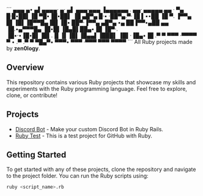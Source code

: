 ´´´
▄▄▄  ▄• ▄▌▄▄▄▄·  ▄· ▄▌     ▄▄▄·▄▄▄         ▐▄▄▄▄▄▄ . ▄▄· ▄▄▄▄▄.▄▄ · 
▀▄ █·█▪██▌▐█ ▀█▪▐█▪██▌    ▐█ ▄█▀▄ █·▪       ·██▀▄.▀·▐█ ▌▪•██  ▐█ ▀. 
▐▀▀▄ █▌▐█▌▐█▀▀█▄▐█▌▐█▪     ██▀·▐▀▀▄  ▄█▀▄ ▪▄ ██▐▀▀▪▄██ ▄▄ ▐█.▪▄▀▀▀█▄
▐█•█▌▐█▄█▌██▄▪▐█ ▐█▀·.    ▐█▪·•▐█•█▌▐█▌.▐▌▐▌▐█▌▐█▄▄▌▐███▌ ▐█▌·▐█▄▪▐█
.▀  ▀ ▀▀▀ ·▀▀▀▀   ▀ •     .▀   .▀  ▀ ▀█▄▀▪ ▀▀▀• ▀▀▀ ·▀▀▀  ▀▀▀  ▀▀▀▀ 
´´´
All Ruby projects made by **zen0logy**.

## Overview

This repository contains various Ruby projects that showcase my skills and experiments with the Ruby programming language. Feel free to explore, clone, or contribute!

## Projects

- [Discord Bot](https://github.com/zen0logy/RubyProjects/tree/main/Discord%20Bot) - Make your custom Discord Bot in Ruby Rails.
- [Ruby Test](https://github.com/zen0logy/RubyProjects/tree/main/Ruby%20Test) - This is a test project for GitHub with Ruby.

## Getting Started

To get started with any of these projects, clone the repository and navigate to the project folder. You can run the Ruby scripts using:

```bash
ruby <script_name>.rb
